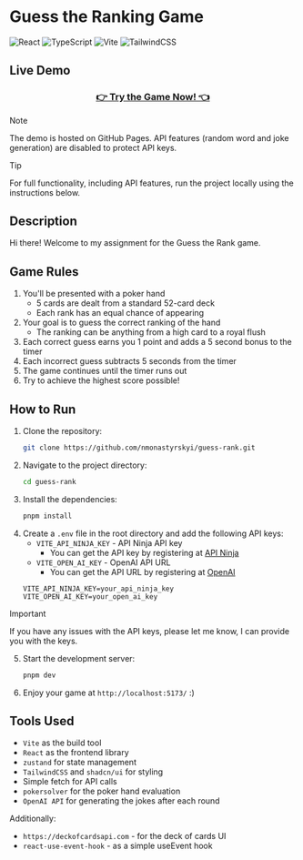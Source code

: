 # Guess the Ranking Game

![React](https://img.shields.io/badge/React-20232A?style=for-the-badge&logo=react&logoColor=61DAFB)
![TypeScript](https://img.shields.io/badge/TypeScript-007ACC?style=for-the-badge&logo=typescript&logoColor=white)
![Vite](https://img.shields.io/badge/Vite-B73BFE?style=for-the-badge&logo=vite&logoColor=FFD62E)
![TailwindCSS](https://img.shields.io/badge/Tailwind_CSS-38B2AC?style=for-the-badge&logo=tailwind-css&logoColor=white)

## Live Demo

<div align="center">
  <h3>
    <a href="https://nmonastyrskyi.github.io/guess-rank/" target="_blank">
      👉 Try the Game Now! 👈
    </a>
  </h3>
</div>

> [!NOTE]
> The demo is hosted on GitHub Pages. API features (random word and joke generation) are disabled to protect API keys.

> [!TIP]
> For full functionality, including API features, run the project locally using the instructions below.

## Description
Hi there! Welcome to my assignment for the Guess the Rank game.

## Game Rules
1. You'll be presented with a poker hand
     - 5 cards are dealt from a standard 52-card deck
     - Each rank has an equal chance of appearing
2. Your goal is to guess the correct ranking of the hand
     - The ranking can be anything from a high card to a royal flush
3. Each correct guess earns you 1 point and adds a 5 second bonus to the timer
4. Each incorrect guess subtracts 5 seconds from the timer
5. The game continues until the timer runs out
6. Try to achieve the highest score possible!

## How to Run
1. Clone the repository:
    ```sh
    git clone https://github.com/nmonastyrskyi/guess-rank.git
    ```
2. Navigate to the project directory:
    ```sh
    cd guess-rank
    ```
3. Install the dependencies:
    ```sh
    pnpm install
    ```
4. Create a `.env` file in the root directory and add the following API keys:
    - `VITE_API_NINJA_KEY` - API Ninja API key
      - You can get the API key by registering at [API Ninja](https://api-ninjas.com/)
    - `VITE_OPEN_AI_KEY` - OpenAI API URL
      - You can get the API URL by registering at [OpenAI](https://platform.openai.com/)
    ```env
    VITE_API_NINJA_KEY=your_api_ninja_key
    VITE_OPEN_AI_KEY=your_open_ai_key
    ```
> [!IMPORTANT]
If you have any issues with the API keys, please let me know, I can provide you with the keys.

5. Start the development server:
    ```sh
    pnpm dev
    ```
6. Enjoy your game at `http://localhost:5173/` :)

## Tools Used
- `Vite` as the build tool
- `React` as the frontend library
- `zustand` for state management
- `TailwindCSS` and `shadcn/ui` for styling
- Simple fetch for API calls
- `pokersolver` for the poker hand evaluation
- `OpenAI API` for generating the jokes after each round

Additionally:
- `https://deckofcardsapi.com` - for the deck of cards UI
- `react-use-event-hook` - as a simple useEvent hook